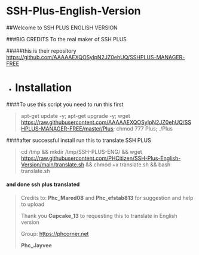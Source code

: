 # SSH-Plus-English-Version


##Welcome to SSH PLUS ENGLISH VERSION 

###BIG CREDITS To the real maker of SSH PLUS

#####this is their repository https://github.com/AAAAAEXQOSyIpN2JZ0ehUQ/SSHPLUS-MANAGER-FREE


- # Installation

####To use this script you need to run this first

>apt-get update -y; apt-get upgrade -y; wget https://raw.githubusercontent.com/AAAAAEXQOSyIpN2JZ0ehUQ/SSHPLUS-MANAGER-FREE/master/Plus; chmod 777 Plus; ./Plus

####after successful install run this to translate SSH PLUS

>cd /tmp && mkdir /tmp/SSH-PLUS-ENG/ && wget https://raw.githubusercontent.com/PHCitizen/SSH-Plus-English-Version/main/translate.sh && chmod +x translate.sh && bash translate.sh


#### and done ssh plus translated

> Credits to: **Phc_Mared08**  and **Phc_efstab813** for suggestion and help to upload
>
> Thank you **Cupcake_13** to requesting this to translate in English version
>
> Group: https://phcorner.net
>
> **Phc_Jayvee**
>
